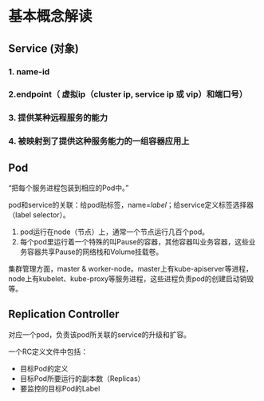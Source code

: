 # 基本概念解读

## Service (对象)

### 1. name-id

### 2.endpoint（ 虚拟ip（cluster ip, service ip 或 vip）和端口号）

### 3. 提供某种远程服务的能力

### 4. 被映射到了提供这种服务能力的一组容器应用上 



## Pod

“把每个服务进程包装到相应的Pod中。”

pod和service的关联：给pod贴标签，name=*label*；给service定义标签选择器（label selector）。

1. pod运行在node（节点）上，通常一个节点运行几百个pod。
2. 每个pod里运行着一个特殊的叫Pause的容器，其他容器叫业务容器，这些业务容器共享Pause的网络栈和Volume挂载卷。



集群管理方面，master & worker-node。master上有kube-apiserver等进程，node上有kubelet、kube-proxy等服务进程，这些进程负责pod的创建启动销毁等。





## Replication Controller

对应一个pod，负责该pod所关联的service的升级和扩容。

一个RC定义文件中包括：

- 目标Pod的定义
- 目标Pod所要运行的副本数（Replicas）
- 要监控的目标Pod的Label

